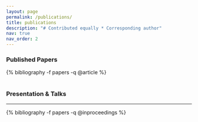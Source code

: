 ```yaml
---
layout: page
permalink: /publications/
title: publications
description: "# Contributed equally * Corresponding author"
nav: true
nav_order: 2
---
```


<!-- _pages/publications.md -->

<!-- Bibsearch Feature -->

<!-- {% include bib_search.liquid %} -->

### Published Papers
<div class="publications">
  {% bibliography -f papers -q @article %}
</div>

<br/>

### Presentation & Talks

<hr>

<div class="publications">
  {% bibliography -f papers -q @inproceedings %}
</div>
